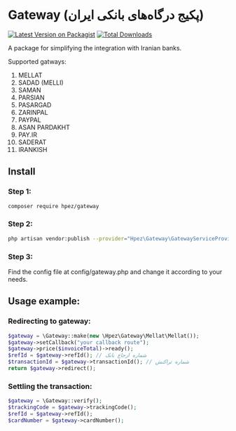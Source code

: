 # Gateway (پکیج درگاه‌های بانکی ایران)

[![Latest Version on Packagist](https://img.shields.io/packagist/v/Hpez/gateway.svg?style=flat-square)](https://packagist.org/packages/hpez/gateway)
[![Total Downloads](https://poser.pugx.org/hpez/gateway/downloads)](https://packagist.org/packages/hpez/gateway)

A package for simplifying the integration with Iranian banks.

Supported gatways:
 1. MELLAT
 2. SADAD (MELLI)
 3. SAMAN
 4. PARSIAN
 5. PASARGAD
 6. ZARINPAL
 7. PAYPAL
 8. ASAN PARDAKHT
 9. PAY.IR
10. SADERAT
11. IRANKISH
 
## Install
 
### Step 1:

```bash
composer require hpez/gateway
```

### Step 2:

```bash
php artisan vendor:publish --provider="Hpez\Gateway\GatewayServiceProvider"
```
 
### Step 3:

Find the config file at config/gateway.php and change it according to your needs.

## Usage example:

### Redirecting to gateway:
```php
$gateway = \Gateway::make(new \Hpez\Gateway\Mellat\Mellat());
$gateway->setCallback("your callback route");
$gateway->price($invoiceTotal)->ready();
$refId = $gateway->refId(); // شماره ارجاع بانک
$transactionId = $gateway->transactionId(); // شماره تراکنش
return $gateway->redirect();
```
### Settling the transaction:
```php
$gateway = \Gateway::verify();
$trackingCode = $gateway->trackingCode();
$refId = $gateway->refId();
$cardNumber = $gateway->cardNumber();
```

